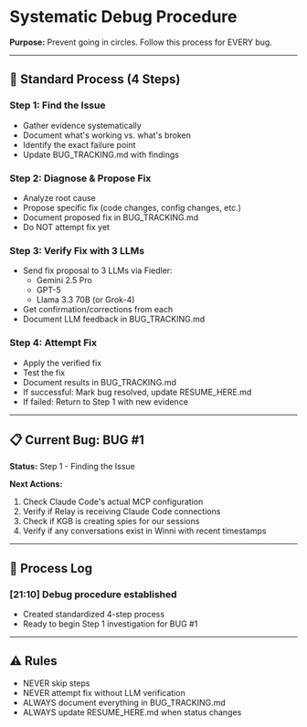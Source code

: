 # Systematic Debug Procedure

**Purpose:** Prevent going in circles. Follow this process for EVERY bug.

---

## 🔄 Standard Process (4 Steps)

### Step 1: Find the Issue
- Gather evidence systematically
- Document what's working vs. what's broken
- Identify the exact failure point
- Update BUG_TRACKING.md with findings

### Step 2: Diagnose & Propose Fix
- Analyze root cause
- Propose specific fix (code changes, config changes, etc.)
- Document proposed fix in BUG_TRACKING.md
- Do NOT attempt fix yet

### Step 3: Verify Fix with 3 LLMs
- Send fix proposal to 3 LLMs via Fiedler:
  - Gemini 2.5 Pro
  - GPT-5
  - Llama 3.3 70B (or Grok-4)
- Get confirmation/corrections from each
- Document LLM feedback in BUG_TRACKING.md

### Step 4: Attempt Fix
- Apply the verified fix
- Test the fix
- Document results in BUG_TRACKING.md
- If successful: Mark bug resolved, update RESUME_HERE.md
- If failed: Return to Step 1 with new evidence

---

## 📋 Current Bug: BUG #1

**Status:** Step 1 - Finding the Issue

**Next Actions:**
1. Check Claude Code's actual MCP configuration
2. Verify if Relay is receiving Claude Code connections
3. Check if KGB is creating spies for our sessions
4. Verify if any conversations exist in Winni with recent timestamps

---

## 📝 Process Log

### [21:10] Debug procedure established
- Created standardized 4-step process
- Ready to begin Step 1 investigation for BUG #1

---

## ⚠️ Rules
- NEVER skip steps
- NEVER attempt fix without LLM verification
- ALWAYS document everything in BUG_TRACKING.md
- ALWAYS update RESUME_HERE.md when status changes
